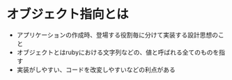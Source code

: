 # オブジェクト指向とは
- アプリケーションの作成時、登場する役割毎に分けて実装する設計思想のこと
- オブジェクトとはrubyにおける文字列などの、値と呼ばれる全てのものを指す
- 実装がしやすい、コードを改変しやすいなどの利点がある
